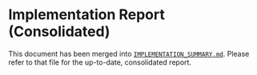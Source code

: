 # Implementation Report (Consolidated)

This document has been merged into [`IMPLEMENTATION_SUMMARY.md`](./IMPLEMENTATION_SUMMARY.md). Please refer to that file for the up-to-date, consolidated report.

